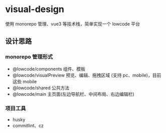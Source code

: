 # visual-design

使用 monorepo 管理、vue3 等技术栈，简单实现一个 lowcode 平台

## 设计思路

### monorepo 管理形式

- @lowcode/components 组件、模板
- @lowcode/visualPreview 预览、编辑、拖拽区域 (支持 pc、mobile)，目前这些 mobile
- @lowcode/shared 公共方法
- @lowcode/main 主页面(左边导航栏、中间布局、右边编辑栏)

### 项目工具

- husky
- commitlint、cz
